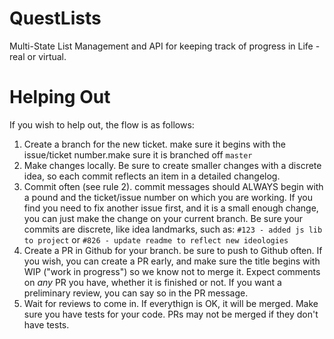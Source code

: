 
# QuestLists
Multi-State List Management and API for keeping track of progress in Life - real or virtual.
 
# Helping Out
If you wish to help out, the flow is as follows:

1. Create a branch for the new ticket. make sure it begins with the issue/ticket number.make sure it is branched off `master`
2. Make changes locally. Be sure to create smaller changes with a discrete idea, so each commit reflects an item in a detailed changelog.
3. Commit often (see rule 2). commit messages should ALWAYS begin with a pound and the ticket/issue number on which you are working. If you find you need to fix another issue first, and it is a small enough change, you can just make the change on your current branch. Be sure your commits are discrete, like idea landmarks, such as: `#123 - added js lib to project` or `#826 - update readme to reflect new ideologies`
4. Create a PR in Github for your branch. be sure to push to Github often. If you wish, you can create a PR early, and make sure the title begins with WIP ("work in progress") so we know not to merge it. Expect comments on _any_ PR you have, whether it is finished or not. If you want a preliminary review, you can say so in the PR message.
5. Wait for reviews to come in. If everythign is OK, it will be merged. Make sure you have tests for your code. PRs may not be merged if they don't have tests.
